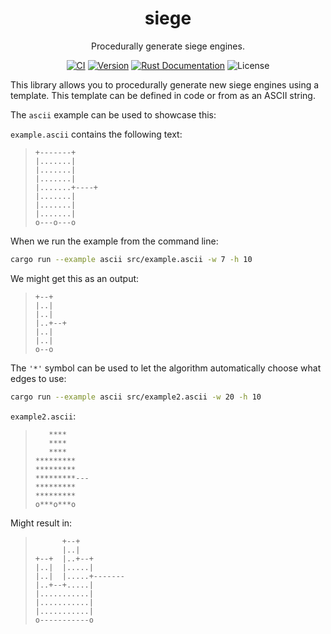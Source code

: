 <h1 align="center">siege</h1>
<p align="center">
	Procedurally generate siege engines.
</p>
	
<p align="center">
	<a href="https://github.com/tversteeg/siege/actions"><img src="https://github.com/tversteeg/siege/workflows/CI/badge.svg" alt="CI"/></a>
	<a href="https://crates.io/crates/siege"><img src="https://img.shields.io/crates/v/siege.svg" alt="Version"/></a>
	<a href="https://docs.rs/siege"><img src="https://img.shields.io/badge/api-rustdoc-blue.svg" alt="Rust Documentation"/></a>
	<img src="https://img.shields.io/crates/l/siege.svg" alt="License"/>
	<br/>
</p>

This library allows you to procedurally generate new siege engines using a template. This template can be defined in code or from as an ASCII string.

The `ascii` example can be used to showcase this:

`example.ascii` contains the following text:

> ```
> +-------+
> |.......|
> |.......|
> |.......|
> |.......+----+
> |.......|
> |.......|
> |.......|
> o---o---o
> ```

When we run the example from the command line:

```sh
cargo run --example ascii src/example.ascii -w 7 -h 10
```

We might get this as an output:

> ```
> +--+
> |..|
> |..|
> |..+--+
> |..|
> |..|
> o--o
> ```

The `'*'` symbol can be used to let the algorithm automatically choose what edges to use:

```sh
cargo run --example ascii src/example2.ascii -w 20 -h 10
```

`example2.ascii`:

> ```
>    ****
>    ****
>    ****
> *********
> *********
> *********---
> *********
> *********
> o***o***o
> ```

Might result in:

> ```
>       +--+
>       |..|
> +--+  |..+--+
> |..|  |.....|
> |..|  |.....+-------
> |..+--+.....|
> |...........|
> |...........|
> |...........|
> o-----------o
> ```
